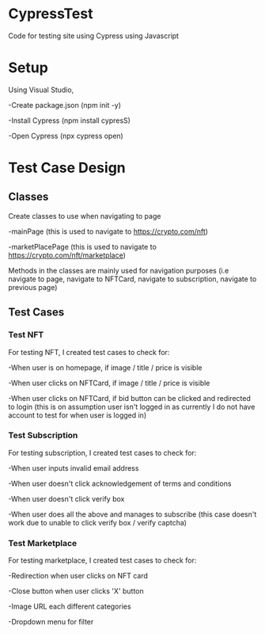 # CypressTest

Code for testing site using Cypress using Javascript


# Setup

Using Visual Studio,

-Create package.json (npm init -y)

-Install Cypress (npm install cypresS)

-Open Cypress (npx cypress open)



# Test Case Design

## Classes

Create classes to use when navigating to page

-mainPage (this is used to navigate to https://crypto.com/nft)

-marketPlacePage (this is used to navigate to https://crypto.com/nft/marketplace)


Methods in the classes are mainly used for navigation purposes (i.e navigate to page, navigate to NFTCard, navigate to subscription, navigate to previous page)


## Test Cases

### Test NFT

For testing NFT, I created test cases to check for:

-When user is on homepage, if image / title / price is visible 

-When user clicks on NFTCard, if image / title / price is visible

-When user clicks on NFTCard, if bid button can be clicked and redirected to login (this is on assumption user isn't logged in as currently I do not have account to test for when user is logged in)


### Test Subscription

For testing subscription, I created test cases to check for:

-When user inputs invalid email address

-When user doesn't click acknowledgement of terms and conditions

-When user doesn't click verify box

-When user does all the above and manages to subscribe (this case doesn't work due to unable to click verify box / verify captcha) 


### Test Marketplace

For testing marketplace, I created test cases to check for:

-Redirection when user clicks on NFT card

-Close button when user clicks 'X' button

-Image URL each different categories 

-Dropdown menu for filter



